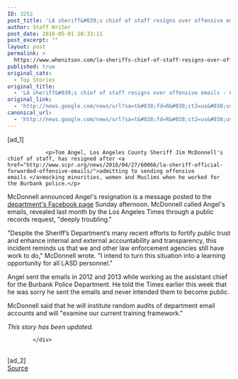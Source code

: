 ```yaml
---
ID: 3252
post_title: 'LA sheriff&#039;s chief of staff resigns over offensive emails &#8211; 89.3 KPCC'
author: Staff Writer
post_date: 2016-05-01 20:33:11
post_excerpt: ""
layout: post
permalink: >
  https://www.whenitson.com/la-sheriffs-chief-of-staff-resigns-over-offensive-emails-89-3-kpcc/
published: true
original_cats:
  - Top Stories
original_title:
  - 'LA sheriff&#039;s chief of staff resigns over offensive emails - 89.3 KPCC'
original_link:
  - 'http://news.google.com/news/url?sa=t&#038;fd=R&#038;ct2=us&#038;usg=AFQjCNG-2hf2eHjjeYcxrJa2iMDXfsC7HQ&#038;clid=c3a7d30bb8a4878e06b80cf16b898331&#038;cid=52779098534754&#038;ei=BWgmV8CHPIuPhAHdrLy4BA&#038;url=http://www.scpr.org/news/2016/05/01/60175/la-sheriff-s-chief-of-staff-resigns-over-offensive/'
canonical_url:
  - 'http://news.google.com/news/url?sa=t&#038;fd=R&#038;ct2=us&#038;usg=AFQjCNG-2hf2eHjjeYcxrJa2iMDXfsC7HQ&#038;clid=c3a7d30bb8a4878e06b80cf16b898331&#038;cid=52779098534754&#038;ei=BWgmV8CHPIuPhAHdrLy4BA&#038;url=http://www.scpr.org/news/2016/05/01/60175/la-sheriff-s-chief-of-staff-resigns-over-offensive/'
---
```

 [ad_1]
<br><div readability="55.758241758242">


                <p>Tom Angel, Los Angeles County Sheriff Jim McDonnell's chief of staff, has resigned after <a href="http://www.scpr.org/news/2016/04/27/60066/la-sheriff-official-forwarded-offensive-emails/">admitting to sending offensive emails </a>mocking minorities, women and Muslims when he worked for the Burbank police.</p>

<p>McDonnell announced Angel's resignation is a message posted to the <a href="https://www.facebook.com/LosAngelesCountySheriffsDepartment/photos/a.227394993954088.77910.225060950854159/1351951678165075/?type=3&amp;theater">department's Facebook page</a> Sunday afternoon. McDonnell called Angel's emails, revealed last month by the Los Angeles Times through a public records request, "deeply troubling."</p>

<p>"Despite the Sheriff’s Department’s many recent efforts to fortify public trust and enhance internal and external accountability and transparency, this incident reminds us that we and other law enforcement agencies still have work to do," McDonnell wrote. "I intend to turn this situation into a learning opportunity for all LASD personnel."</p>

<p>Angel sent the emails in 2012 and 2013 while working as the assistant chief for the Burbank Police Department. He told the Times earlier this week that he was sorry he sent the emails and never intended them to become public.</p>

<p>McDonnell said that he will institute random audits of department email accounts and will "examine our current training framework."</p>

<p><em>This story has been updated.</em></p>

                
            </div>
<br>[ad_2]
<br><a href="http://news.google.com/news/url?sa=t&#038;fd=R&#038;ct2=us&#038;usg=AFQjCNG-2hf2eHjjeYcxrJa2iMDXfsC7HQ&#038;clid=c3a7d30bb8a4878e06b80cf16b898331&#038;cid=52779098534754&#038;ei=BWgmV8CHPIuPhAHdrLy4BA&#038;url=http://www.scpr.org/news/2016/05/01/60175/la-sheriff-s-chief-of-staff-resigns-over-offensive/">Source </a>
